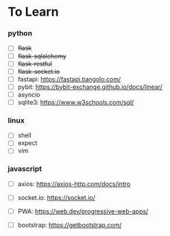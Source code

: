 # To Learn


### python
- [ ] ~~flask~~
- [ ] ~~flask-sqlalchemy~~
- [ ] ~~flask-restful~~
- [ ] ~~flask-socket.io~~
- [ ] fastapi: https://fastapi.tiangolo.com/
- [ ] pybit: https://bybit-exchange.github.io/docs/linear/
- [ ] asyncio
- [ ] sqlite3: https://www.w3schools.com/sql/

### linux
- [ ] shell
- [ ] expect
- [ ] vim

### javascript
- [ ] axios: https://axios-http.com/docs/intro
- [ ] socket.io: https://socket.io/
- [ ] PWA: https://web.dev/progressive-web-apps/
- [ ] bootstrap: https://getbootstrap.com/


